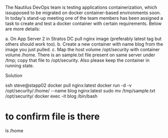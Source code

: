 The Nautilus DevOps team is testing applications containerization, which issupposed to be migrated on docker container-based environments soon. In today's stand-up meeting one of the team members has been assigned a task to create and test a docker container with certain requirements. Below are more details:


a. On App Server 2 in Stratos DC pull nginx image (preferably latest tag but others should work too).
b. Create a new container with name blog from the image you just pulled.
c. Map the host volume /opt/security with container volume /home. There is an sample.txt file present on same server under /tmp; copy that file to /opt/security. Also please keep the container in running state.

Solution

ssh steve@stapp02
docker pull nginx:latest
docker run -d -v /opt/security/:/home/ --name blog nginx:latest
sudo mv /tmp/sample.txt /opt/security/
docker exec -it blog /bin/bash
# to confirm file is there
ls /home